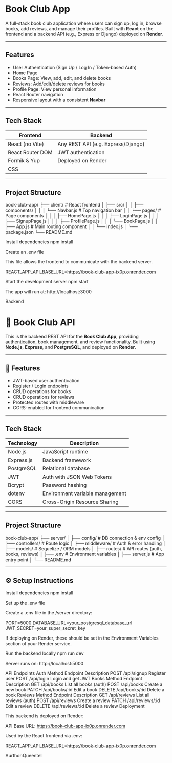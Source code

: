 #  Book Club App

A full-stack book club application where users can sign up, log in, browse books, add reviews, and manage their profiles. Built with **React** on the frontend and a backend API (e.g., Express or Django) deployed on **Render**.

---

##  Features

-  User Authentication (Sign Up / Log In / Token-based Auth)
-  Home Page
-  Books Page: View, add, edit, and delete books
-  Reviews: Add/edit/delete reviews for books
-  Profile Page: View personal information
-  React Router navigation
-  Responsive layout with a consistent **Navbar**

---

##  Tech Stack

| Frontend         | Backend                          |
|------------------|----------------------------------|
| React (no Vite)  | Any REST API (e.g. Express/Django) |
| React Router DOM | JWT authentication               |
| Formik & Yup     | Deployed on Render               |
| CSS              |                                  |

---

##  Project Structure
book-club-app/
├── client/ # React frontend
│ ├── src/
│ │ ├── components/
│ │ │ └── Navbar.js # Top navigation bar
│ │ ├── pages/ # Page components
│ │ │ ├── HomePage.js
│ │ │ ├── LoginPage.js
│ │ │ ├── SignupPage.js
│ │ │ ├── ProfilePage.js
│ │ │ └── BookPage.js
│ │ ├── App.js # Main routing component
│ │ └── index.js
│ └── package.json
└── README.md

Install dependencies
npm install

 Create an .env file

This file allows the frontend to communicate with the backend server.

REACT_APP_API_BASE_URL=https://book-club-app-ix0p.onrender.com

 Start the development server
npm start


The app will run at: http://localhost:3000



Backend

# 📘 Book Club API

This is the backend REST API for the **Book Club App**, providing authentication, book management, and review functionality. Built using **Node.js**, **Express**, and **PostgreSQL**, and deployed on **Render**.

---

## 🚀 Features

-  JWT-based user authentication
-  Register / Login endpoints
-  CRUD operations for books
-  CRUD operations for reviews
-  Protected routes with middleware
- CORS-enabled for frontend communication

---

## Tech Stack

| Technology    | Description                       |
|---------------|-----------------------------------|
| Node.js       | JavaScript runtime                |
| Express.js    | Backend framework                 |
| PostgreSQL    | Relational database               |
| JWT           | Auth with JSON Web Tokens         |
| Bcrypt        | Password hashing                  |
| dotenv        | Environment variable management   |
| CORS          | Cross-Origin Resource Sharing     |

---

##  Project Structure

book-club-app/
├── server/
│ ├── config/ # DB connection & env config
│ ├── controllers/ # Route logic
│ ├── middleware/ # Auth & error handling
│ ├── models/ # Sequelize / ORM models
│ ├── routes/ # API routes (auth, books, reviews)
│ ├── .env # Environment variables
│ ├── server.js # App entry point
│ └── README.md


---

## ⚙️ Setup Instructions

 Install dependencies
npm install

 Set up the .env file

Create a .env file in the /server directory:

PORT=5000
DATABASE_URL=your_postgresql_database_url
JWT_SECRET=your_super_secret_key


 If deploying on Render, these should be set in the Environment Variables section of your Render service.

 Run the backend locally
npm run dev


Server runs on: http://localhost:5000

 API Endpoints
 Auth
Method	Endpoint	Description
POST	/api/signup	Register user
POST	/api/login	Login and get JWT
 Books
Method	Endpoint	Description
GET	/api/books	List all books (auth)
POST	/api/books	Create a new book
PATCH	/api/books/:id	Edit a book
DELETE	/api/books/:id	Delete a book
Reviews
Method	Endpoint	Description
GET	/api/reviews	List all reviews (auth)
POST	/api/reviews	Create a review
PATCH	/api/reviews/:id	Edit a review
DELETE	/api/reviews/:id	Delete a review
 Deployment

This backend is deployed on Render:

API Base URL: https://book-club-app-ix0p.onrender.com

Used by the React frontend via .env:

REACT_APP_API_BASE_URL=https://book-club-app-ix0p.onrender.com

Aurthor:Queentel




